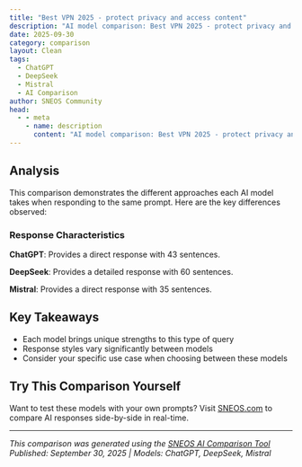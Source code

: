 ```yaml
---
title: "Best VPN 2025 - protect privacy and access content"
description: "AI model comparison: Best VPN 2025 - protect privacy and access content..."
date: 2025-09-30
category: comparison
layout: Clean
tags:
  - ChatGPT
  - DeepSeek
  - Mistral
  - AI Comparison
author: SNEOS Community
head:
  - - meta
    - name: description
      content: "AI model comparison: Best VPN 2025 - protect privacy and access content..."
---
```


<ChatComparison
  title="Best VPN 2025 - protect privacy and access content"
  prompt="Best VPN 2025 - protect privacy and access content"
  :responses='{
    "ChatGPT": "Choosing the best VPN in 2025 depends on your specific needs such as privacy, speed, server locations, ease of use, and the ability to access geo-restricted content. Here are some top VPNs expected to lead in 2025 based on current trends, reputation, and technology advancements:\n\n### Best VPNs for 2025\n\n1. **ExpressVPN**\n   - **Privacy:** Uses AES-256 encryption, has a strict no-logs policy, and is based in the British Virgin Islands (privacy-friendly jurisdiction).\n   - **Speed:** Consistently fast due to optimized servers.\n   - **Access:** Works well with streaming platforms like Netflix, Disney\u002B, Hulu, BBC iPlayer.\n   - **Features:** Split tunneling, kill switch, TrustedServer technology.\n   - **Compatibility:** Supports Windows, macOS, iOS, Android, Linux, routers.\n\n2. **NordVPN**\n   - **Privacy:** Double VPN, Onion over VPN, zero-logs policy, based in Panama.\n   - **Speed:** Fast speeds with NordLynx (WireGuard-based) protocol.\n   - **Access:** Reliable for streaming and torrenting.\n   - **Security:** CyberSec malware and ad blocker.\n   - **Compatibility:** Wide device support and simultaneous connections.\n\n3. **Surfshark**\n   - **Privacy:** No-logs policy, strong encryption, based in the British Virgin Islands.\n   - **Speed:** Great speeds with WireGuard protocol.\n   - **Access:** Unblocks Netflix, Hulu, Amazon Prime Video, and more.\n   - **Features:** Unlimited simultaneous connections, CleanWeb (ad and malware blocker), MultiHop.\n   - **Value:** Budget-friendly without compromising quality.\n\n4. **CyberGhost**\n   - **Privacy:** No-logs and based in Romania.\n   - **Speed:** Good speeds for streaming and browsing.\n   - **Access:** Optimized servers for streaming and torrenting.\n   - **Features:** User-friendly apps, dedicated streaming servers.\n   - **Compatibility:** Supports all major platforms.\n\n5. **Private Internet Access (PIA)**\n   - **Privacy:** Strong encryption, audited no-log policy, based in the US (which may concern some users).\n   - **Speed:** Reliable speed and stability.\n   - **Access:** Good for torrenting and bypassing restrictions.\n   - **Features:** Highly customizable, supports WireGuard.\n   - **Compatibility:** Broad platform support.\n\n---\n\n### Key Features to Look For in a 2025 VPN\n- **Strong Encryption:** AES-256 or better.\n- **No-Logs Policy:** Verified by independent audits.\n- **Fast Speeds:** Use of WireGuard or other modern protocols.\n- **Global Server Network:** Many countries and servers for versatility.\n- **Streaming and Torrenting Support:** Ability to unblock popular platforms.\n- **Multi-Platform Support:** Including routers and smart TVs.\n- **Advanced Security:** Kill switch, DNS leak protection, malware/ad blocking.\n- **Privacy Jurisdiction:** Based in privacy-friendly countries.\n\n---\n\n### Final Tips\n- **Test Before You Commit:** Most top VPNs offer money-back guarantees.\n- **Consider Your Use Case:** Streaming, gaming, torrenting, or general privacy may require different features.\n- **Stay Updated:** VPN technology evolves; check for latest features and audits.\n\nIf you want, I can help you choose a VPN tailored to your exact needs!",
    "DeepSeek": "Of course. Here is a comprehensive guide to the best VPNs for 2025, focusing on protecting your privacy and accessing content, with specific recommendations based on different needs.\n\n### **Quick Summary: Top 3 VPNs for 2025**\n\nFor most users, these three providers represent the best balance of speed, security, and reliability:\n\n1.  **NordVPN:** The best all-around choice with a perfect blend of top-tier security, blazing speeds, and excellent streaming unblocking.\n2.  **ExpressVPN:** The premium pick for unparalleled ease of use, consistency, and a proven track record of working in restrictive regions.\n3.  **Surfshark:** The best value for money, offering unlimited simultaneous connections and strong features at a very competitive price.\n\n---\n\n### **Why You Need a VPN in 2025**\n\n*   **Protect Your Privacy:** Encrypts your internet traffic, hiding your browsing activity from your Internet Service Provider (ISP), hackers, and government surveillance.\n*   **Access Geo-Restricted Content:** Bypass geographic blocks to watch streaming services like Netflix, Hulu, BBC iPlayer, and more from anywhere in the world.\n*   **Secure Public Wi-Fi:** Safely use airport, hotel, and caf\u00E9 Wi-Fi networks by creating a secure, encrypted tunnel for your data.\n*   **Avoid Bandwidth Throttling:** Prevent your ISP from slowing down your connection when you\u0027re streaming or gaming.\n\n---\n\n### **Best VPNs of 2025: Detailed Breakdown**\n\nHere\u2019s a closer look at the top contenders, highlighting their strengths for privacy and content access.\n\n| VPN Provider | Best For | Key Strengths | Streaming \u0026 Unblocking | Speed | Number of Countries |\n| :--- | :--- | :--- | :--- | :--- | :--- |\n| **NordVPN** | **The Best Overall** | Top-tier security, NordLynx protocol, Threat Protection | Excellent (Netflix, Prime, etc.) | \u2B50\u2B50\u2B50\u2B50\u2B50 | 100\u002B |\n| **ExpressVPN** | **Ease \u0026 Reliability** | Lightway protocol, consistent unblocking, router app | Excellent \u0026 Most Consistent | \u2B50\u2B50\u2B50\u2B50\u2B50 | 105 |\n| **Surfshark** | **Value \u0026 Multi-device** | Unlimited devices, CleanWeb, strong feature set | Very Good | \u2B50\u2B50\u2B50\u2B50 | 100 |\n| **Proton VPN** | **Privacy Purists** | Swiss privacy laws, strong open-source ethos, free tier | Good | \u2B50\u2B50\u2B50\u2B50 | 90\u002B |\n| **Private Internet Access (PIA)** | **Customization** | Highly configurable apps, massive server network | Good | \u2B50\u2B50\u2B50\u2B50 | 91 |\n\n---\n\n#### **1. NordVPN: The Best All-Rounder**\n\nNordVPN remains a dominant force by excelling in every critical category without any major weaknesses.\n\n*   **Privacy \u0026 Security:** Independently audited no-logs policy. Uses RAM-only servers (meaning all data is wiped on reboot) and offers advanced features like Double VPN (multi-hop) and Onion Over VPN.\n*   **Performance:** Its proprietary **NordLynx protocol** (built on WireGuard\u00AE) provides some of the fastest speeds available, perfect for 4K streaming and lag-free gaming.\n*   **Content Access:** Consistently unblocks major streaming platforms like Netflix, Disney\u002B, Amazon Prime Video, and BBC iPlayer.\n*   **Threat Protection:** A bonus feature that blocks ads, trackers, and malicious websites, even when the VPN is off.\n\n**Choose NordVPN if:** You want the best combination of speed, security, and streaming capability.\n\n#### **2. ExpressVPN: The Premium Powerhouse**\n\nExpressVPN is known for its premium user experience, rock-solid reliability, and exceptional performance across its entire network.\n\n*   **Privacy \u0026 Security:** Also uses RAM-only servers and has a proven no-logs policy, verified through real-world events. Based in the privacy-friendly British Virgin Islands.\n*   **Performance:** Its **Lightway protocol** is designed for a perfect balance of speed and security, offering lightning-fast connection times and excellent performance on mobile data.\n*   **Content Access:** Arguably the most consistent VPN for unblocking tricky streaming services, especially in regions with advanced firewalls.\n*   **Ease of Use:** The apps are intuitive and work flawlessly across all devices, including a dedicated router app for protecting your entire home network.\n\n**Choose ExpressVPN if:** Your priorities are ease of use, reliability, and you\u0027re willing to pay a premium for it.\n\n#### **3. Surfshark: The Best Value**\n\nSurfshark delivers a premium VPN experience at a budget-friendly price, making it ideal for families and users with many devices.\n\n*   **Privacy \u0026 Security:** A solid no-logs policy and all the essential security features, including a camouflage mode (obfuscation) to hide VPN use.\n*   **Value:** The standout feature is **unlimited simultaneous connections**. You can protect every device in your household\u2014phones, laptops, tablets, smart TVs\u2014under one subscription.\n*   **Content Access:** Performs very well with most streaming services and includes a built-in \u0022Bypasser\u0022 (split-tunneling) feature.\n*   **CleanWeb:** Effectively blocks ads, trackers, and malware.\n\n**Choose Surfshark if:** You need to protect a large number of devices and want excellent features without the high price tag.\n\n---\n\n### **Critical Factors for Choosing a VPN in 2025**\n\nWhen evaluating any VPN, look for these non-negotiable features:\n\n1.  **A Strict No-Logs Policy:** The provider should not record any of your online activities. Look for ones that have been independently audited.\n2.  **Kill Switch:** A critical feature that automatically disconnects you from the internet if the VPN connection drops, preventing data leaks.\n3.  **Strong Encryption:** Industry-standard AES-256 encryption is a must.\n4.  **Modern Protocols:** Look for support for WireGuard or other modern, fast, and secure protocols like Lightway (ExpressVPN) or NordLynx (NordVPN).\n5.  **Transparency \u0026 Audits:** Prefer companies that are transparent about their ownership and have undergone independent security audits.\n6.  **Server Network:** A large and diverse server network gives you more options for finding a fast connection and accessing global content.\n\n### **Final Recommendation**\n\n*   **For Most People:** **NordVPN** is the best starting point. It\u0027s fast, secure, and works for virtually everything.\n*   **For Beginners \u0026 Travelers:** **ExpressVPN** is worth the extra cost for its foolproof apps and unmatched reliability on restrictive networks.\n*   **For Large Families \u0026 Budget-Conscious Users:** **Surfshark** offers incredible value and flexibility with its unlimited device policy.\n\n**A Word of Caution:** Avoid \u0022free\u0022 VPNs. They often have severe limitations, slow speeds, and may pay for their service by selling your data, which completely defeats the purpose of protecting your privacy. It\u0027s always better to use a reputable paid service.\n\n\u003E **Disclaimer:** This information is for educational purposes. Always ensure your use of a VPN complies with the terms of service of the platforms you access and the laws of your country.",
    "Mistral": "Choosing the best VPN for 2025 involves considering several factors such as security, speed, server locations, ease of use, and customer support. While I can\u0027t predict the future, I can provide you with some key features to look for in a top-tier VPN service that will likely remain relevant in 2025:\n\n1. **Strong Encryption and Security Protocols**: Ensure the VPN uses robust encryption standards like AES-256 and supports secure protocols such as OpenVPN, IKEv2, and WireGuard.\n\n2. **No-Logs Policy**: A strict no-logs policy ensures that your online activities are not recorded or stored, enhancing your privacy.\n\n3. **Server Locations**: A wide range of server locations allows you to access content from different regions and ensures better performance by connecting to a server close to your location.\n\n4. **Speed and Performance**: Look for VPNs that offer high-speed connections and minimal latency, which is crucial for streaming, gaming, and general browsing.\n\n5. **Ease of Use**: A user-friendly interface and easy setup process make it simpler to use the VPN across different devices.\n\n6. **Multi-Device Support**: Ensure the VPN supports multiple devices and platforms, including Windows, macOS, iOS, Android, and even routers.\n\n7. **Customer Support**: Reliable customer support can help resolve any issues you encounter quickly.\n\n8. **Additional Features**: Look for extra features like a kill switch, split tunneling, ad blockers, and malware protection.\n\n### Top VPN Providers (as of 2023)\n\n1. **ExpressVPN**: Known for its high speed, strong security, and extensive server network. It also offers a user-friendly interface and excellent customer support.\n\n2. **NordVPN**: Offers robust security features, including double VPN and Onion over VPN, along with a large server network and good performance.\n\n3. **CyberGhost**: Provides a user-friendly interface, strong security, and a wide range of server locations. It\u0027s also known for its streaming capabilities.\n\n4. **Surfshark**: Known for its unlimited device connections, strong security features, and competitive pricing. It also offers a clean web feature to block ads and malware.\n\n5. **Private Internet Access (PIA)**: Offers a large server network, strong security, and a no-logs policy. It\u0027s also known for its customizable settings.\n\n### Future Considerations\n\n- **Advanced Security Features**: Look for VPNs that are continuously updating their security features to stay ahead of emerging threats.\n- **Integration with New Technologies**: As new technologies like 5G and IoT devices become more prevalent, VPNs that can integrate seamlessly with these technologies will be advantageous.\n- **Regulatory Compliance**: Ensure the VPN complies with the latest privacy regulations and standards, which may evolve by 2025.\n\nBy considering these factors and keeping an eye on the latest developments in VPN technology, you can make an informed decision about the best VPN for 2025."
  }'
  published-date="22:46"
/>

## Analysis

This comparison demonstrates the different approaches each AI model takes when responding to the same prompt. Here are the key differences observed:

### Response Characteristics

**ChatGPT**: Provides a direct response with 43 sentences. 

**DeepSeek**: Provides a detailed response with 60 sentences. 

**Mistral**: Provides a direct response with 35 sentences. 

## Key Takeaways

- Each model brings unique strengths to this type of query
- Response styles vary significantly between models
- Consider your specific use case when choosing between these models

## Try This Comparison Yourself

Want to test these models with your own prompts? Visit [SNEOS.com](https://sneos.com) to compare AI responses side-by-side in real-time.

---

*This comparison was generated using the [SNEOS AI Comparison Tool](https://sneos.com)*
*Published: September 30, 2025 | Models: ChatGPT, DeepSeek, Mistral*
